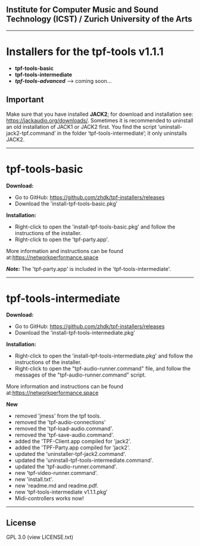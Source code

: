## Institute for Computer Music and Sound Technology (ICST) / Zurich University of the Arts

-----
# Installers for the tpf-tools v1.1.1
* **tpf-tools-basic**
* **tpf-tools-intermediate**
* **_tpf-tools-advanced_** --> coming soon...

## Important

Make sure that you have installed **JACK2**; for download and installation see: https://jackaudio.org/downloads/. Sometimes it is recommended to uninstall an old installation of JACK1 or JACK2 first. You find the script ‘uninstall-jack2-tpf.command’ in the folder ‘tpf-tools-intermediate’; it only uninstalls JACK2.

----

# tpf-tools-basic

**Download:**
* Go to GitHub: <https://github.com/zhdk/tpf-installers/releases>
* Download the 'install-tpf-tools-basic.pkg'


**Installation:**
* Right-click to open the 'install-tpf-tools-basic.pkg' and follow the instructions of the installer.
* Right-click to open the 'tpf-party.app'.

More information and instructions can be found at:<https://networkperformance.space>

***Note:*** The 'tpf-party.app' is included in the 'tpf-tools-intermediate'.

-----


# tpf-tools-intermediate 

**Download:**
* Go to GitHub: <https://github.com/zhdk/tpf-installers/releases>
* Download the 'install-tpf-tools-intermediate.pkg'


**Installation:**
* Right-click to open the 'install-tpf-tools-intermediate.pkg' and follow the instructions of the installer.
* Right-click to open the "tpf-audio-runner.command" file, and follow the messages of the "tpf-audio-runner.command" script.

More information and instructions can be found at:<https://networkperformance.space>

**New**
* removed 'jmess' from the tpf tools. 
* removed the 'tpf-audio-connections' 
* removed the 'tpf-load-audio.command'.
* removed the 'tpf-save-audio.command'.
* added the 'TPF-Client.app compiled for 'jack2'. 
* added the 'TPF-Party.app compiled for 'jack2'. 
* updated the 'uninstaller-tpf-jack2.command'.
* updated the 'uninstall-tpf-tools-intermediate.command'.
* updated the 'tpf-audio-runner.command'.
* new 'tpf-video-runner.command'.
* new 'install.txt'.
* new 'readme.md and readme.pdf.
* new 'tpf-tools-intermediate v1.1.1.pkg'
* Midi-controllers works now!

----
## License
GPL 3.0 (view LICENSE.txt)
